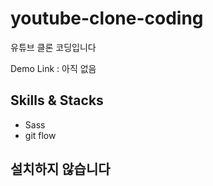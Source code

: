 # youtube-clone-coding

유튜브 클론 코딩입니다

Demo Link : 아직 없음

## Skills & Stacks

- Sass
- git flow

## 설치하지 않습니다
